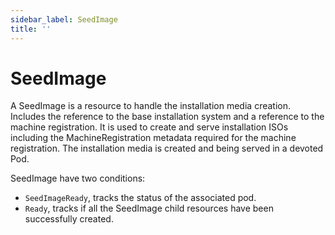 ```yaml
---
sidebar_label: SeedImage
title: ''
---
```


<head>
  <link rel="canonical" href="https://elemental.docs.rancher.com/seedimage"/>
</head>

# SeedImage

A SeedImage is a resource to handle the installation media creation. Includes the reference to the base installation system and a reference to the machine registration. It is used to create and serve installation ISOs including
the MachineRegistration metadata required for the machine registration. The installation media is created and being served in a devoted Pod.

SeedImage have two conditions:

- `SeedImageReady`, tracks the status of the associated pod.
- `Ready`, tracks if all the SeedImage child resources have been successfully created.
